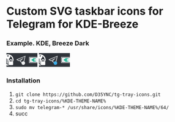 # Custom SVG taskbar icons for Telegram for KDE-Breeze

### Example. KDE, Breeze Dark
![muted chats](example/muted_chats.png "Muted chats")
![unmuted chats](example/unmuted_chats.png "Unmuted chats")

### Installation
1. `git clone https://github.com/D35YNC/tg-tray-icons.git`
2. `cd tg-tray-icons/%KDE-THEME-NAME%`
3. `sudo mv telegram-* /usr/share/icons/%KDE-THEME-NAME%/64/`
4. succ
